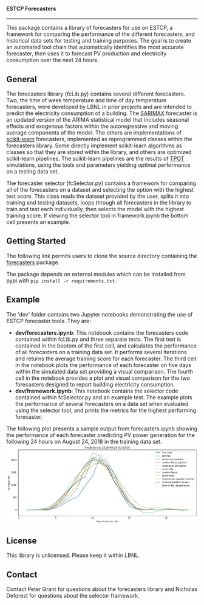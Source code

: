 #### ESTCP Forecasters
-------------------------------------------------------------------------

This package contains a library of forecasters for use on ESTCP, a framework for comparing the performance of the different forecasters, and historical data sets for testing and training purposes. The goal is to create an automated tool chain that automatically identifies the most accurate forecaster, then uses it to forecast PV production and electricity consumption over the next 24 hours.

## General
The forecasters library (fcLib.py) contains several different forecasters. Two, the time of week temperature and time of day temperature forecasters, were developed by LBNL in prior projects and are intended to predict the electricity consumption of a building. The [SARIMAX](https://www.statsmodels.org/dev/examples/notebooks/generated/statespace_sarimax_stata.html) forecaster is an updated version of the ARIMA statistical model that includes seasonal effects and exogenous factors within the autoregressive and moving average components of the model. The others are implementations of [scikit-learn](https://scikit-learn.org/stable/) forecasters, implemented as reprogrammed classes within the forecasters library. Some directly implement scikit-learn algorithms as classes so that they are stored within the library, and others are optimized scikit-learn pipelines. The scikit-learn pipelines are the results of [TPOT](http://epistasislab.github.io/tpot/) simulations, using the tools and parameters yielding optimal performance on a testing data set.

The forecaster selector (fcSelector.py) contains a framework for comparing all of the forecasters on a dataset and selecting the option with the highest test score. This class reads the dataset provided by the user, splits it into training and testing datasets, loops through all forecasters in the library to train and test each individually, then selects the model with the highest training score. If viewing the selector tool in framework.ipynb the bottom cell presents an example.

## Getting Started
The following link permits users to clone the source directory containing the [forecasters](https://bitbucket.org/nxd/forecasters/src/master/) package.

The package depends on external modules which can be installed from pypi with `pip install -r requirements.txt`.

## Example
The 'dev' folder contains two Jupyter notebooks demonstrating the use of ESTCP forecaster tools. They are:
* **dev/forecasters.ipynb**: This notebook contains the forecasters code contained within fcLib.py and three separate tests. The first test is contained in the bootom of the first cell, and calculates the performance of all forecasters on a training data set. It performs several iterations and returns the average training score for each forecaster. The third cell in the notebook plots the performance of each forecaster on five days within the simulated data set providing a visual comparison. The fourth cell in the notebook provides a plot and visual comparison for the two forecasters designed to report building electricity consumption.
* **dev/framework.ipynb**: This notebook contains the selector code contained within fcSelector.py and an example test. The example plots the performance of several forecasters on a data set when evaluated using the selector tool, and prints the metrics for the highest performing forecaster.

The following plot presents a sample output from forecasters.ipynb showing the performance of each forecaster predicting PV power generation for the following 24 hours on August 24, 2018 in the training data set.
![Example](documentation/ExampleOutput.png) 

## License
This library is unlicensed. Please keep it within LBNL.

## Contact
Contact Peter Grant for questions about the forecasters library and Nicholas Deforest for questions about the selector framework.